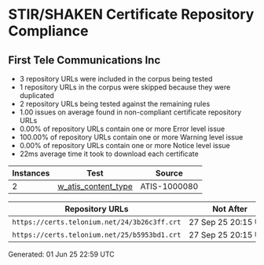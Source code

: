 # STIR/SHAKEN Certificate Repository Compliance

## First Tele Communications Inc

- 3 repository URLs were included in the corpus being tested
- 1 repository URLs in the corpus were skipped because they were duplicated
- 2 repository URLs being tested against the remaining rules
- 1.00 issues on average found in non-compliant certificate repository URLs
- 0.00% of repository URLs contain one or more Error level issue
- 100.00% of repository URLs contain one or more Warning level issue
- 0.00% of repository URLs contain one or more Notice level issue
- 22ms average time it took to download each certificate

| Instances | Test | Source |
|-----------|------|--------|
| 2 | [w_atis_content_type](ISSUES/w_atis_content_type/README.md) | ATIS-1000080 |

| Repository URLs | Not After |  Problems | Link |
|-----------------|-----------|-----------|------|
| `https://certs.telonium.net/24/3b26c3ff.crt` | 27&#160;Sep&#160;25&#160;20:15&#160;UTC | true | [view](REPOS/750f9cfead81d4768ae5c4f82dcf5ec7d05866bb/README.md) |
| `https://certs.telonium.net/25/b5953bd1.crt` | 27&#160;Sep&#160;25&#160;20:15&#160;UTC | true | [view](REPOS/27b60c8f1a6768e2352fef7bbc4aea99251aefb4/README.md) |


Generated: 01 Jun 25 22:59 UTC